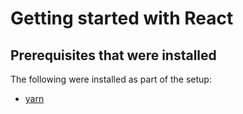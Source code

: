 # Getting started with React

## Prerequisites that were installed


The following were installed as part of the setup:

- [yarn](https://classic.yarnpkg.com/en/docs/install/#mac-stable)
